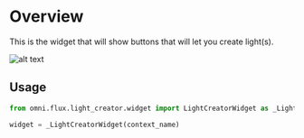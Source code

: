 # Overview

This is the widget that will show buttons that will let you create light(s).

![alt text](../data/images/preview.png)

## Usage

```python
from omni.flux.light_creator.widget import LightCreatorWidget as _LightCreatorWidget

widget = _LightCreatorWidget(context_name)
```
